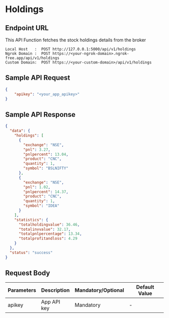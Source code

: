 # Holdings

## Endpoint URL

This API Function fetches the stock holdings details from the broker

```http
Local Host   :  POST http://127.0.0.1:5000/api/v1/holdings
Ngrok Domain :  POST https://<your-ngrok-domain>.ngrok-free.app/api/v1/holdings
Custom Domain:  POST https://<your-custom-domain>/api/v1/holdings
```



## Sample API Request

```json
{
    "apikey": "<your_app_apikey>"
}

```



## Sample API Response

```json
{
  "data": {
    "holdings": [
      {
        "exchange": "NSE",
        "pnl": 3.27,
        "pnlpercent": 13.04,
        "product": "CNC",
        "quantity": 1,
        "symbol": "BSLNIFTY"
      },
      {
        "exchange": "NSE",
        "pnl": 1.02,
        "pnlpercent": 14.37,
        "product": "CNC",
        "quantity": 1,
        "symbol": "IDEA"
      }
    ],
    "statistics": {
      "totalholdingvalue": 36.46,
      "totalinvvalue": 32.17,
      "totalpnlpercentage": 13.34,
      "totalprofitandloss": 4.29
    }
  },
  "status": "success"
}
```



## Request Body



| Parameters | Description | Mandatory/Optional | Default Value |
| ---------- | ----------- | ------------------ | ------------- |
| apikey     | App API key | Mandatory          | -             |



